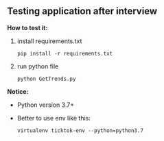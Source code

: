 Testing application after interview
---

**How to test it:**
1. install requirements.txt
   
    `pip install -r requirements.txt`
2. run python file

    `python GetTrends.py`

**Notice:**

- Python version 3.7+
- Better to use env like this:

   `virtualenv ticktok-env --python=python3.7`